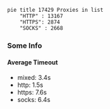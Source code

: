 
```mermaid
pie title 17429 Proxies in list
    "HTTP" : 13167
    "HTTPS": 2874
    "SOCKS" : 2668
```

### Some Info
#### Average Timeout

- mixed: 3.4s
- http: 1.5s
- https: 7.6s
- socks: 6.4s